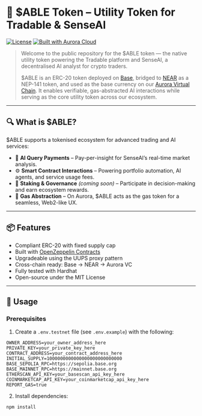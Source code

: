 # 🚀 $ABLE Token – Utility Token for Tradable & SenseAI

[![License](https://img.shields.io/github/license/TradableApp/able-contracts.svg)](./LICENSE)
[![Built with Aurora Cloud](https://img.shields.io/badge/built%20with-aurora%20cloud-78FFA1.svg)](https://doc.aurora.dev/aurora-cloud/welcome/introduction)

> Welcome to the public repository for the $ABLE token — the native utility token powering the Tradable platform and SenseAI, a decentralised AI analyst for crypto traders.
>
> $ABLE is an ERC-20 token deployed on [Base](https://base.org), bridged to [NEAR](https://near.org) as a NEP-141 token, and used as the base currency on our [Aurora Virtual Chain](https://aurora.dev). It enables verifiable, gas-abstracted AI interactions while serving as the core utility token across our ecosystem.

---

## 🔍 What is $ABLE?

$ABLE supports a tokenised ecosystem for advanced trading and AI services:

- 💬 **AI Query Payments** – Pay-per-insight for SenseAI’s real-time market analysis.
- ⚙️ **Smart Contract Interactions** – Powering portfolio automation, AI agents, and service usage fees.
- 🧠 **Staking & Governance** _(coming soon)_ – Participate in decision-making and earn ecosystem rewards.
- 🧬 **Gas Abstraction** – On Aurora, $ABLE acts as the gas token for a seamless, Web2-like UX.

---

## 📦 Features

- Compliant ERC-20 with fixed supply cap
- Built with [OpenZeppelin Contracts](https://docs.openzeppelin.com/contracts)
- Upgradeable using the UUPS proxy pattern
- Cross-chain ready: Base → NEAR → Aurora VC
- Fully tested with Hardhat
- Open-source under the MIT License

---

## 🧪 Usage

### Prerequisites

1. Create a `.env.testnet` file (see `.env.example`) with the following:

```env
OWNER_ADDRESS=your_owner_address_here
PRIVATE_KEY=your_private_key_here
CONTRACT_ADDRESS=your_contract_address_here
INITIAL_SUPPLY=1000000000000000000000000000
BASE_SEPOLIA_RPC=https://sepolia.base.org
BASE_MAINNET_RPC=https://mainnet.base.org
ETHERSCAN_API_KEY=your_basescan_api_key_here
COINMARKETCAP_API_KEY=your_coinmarketcap_api_key_here
REPORT_GAS=true
```

2. Install dependencies:

```bash
npm install
```
